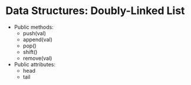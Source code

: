 # Data Structures: Doubly-Linked List

- Public methods:
    + push(val)
    + append(val)
    + pop()
    + shift()
    + remove(val)
- Public attributes:
    + head
    + tail